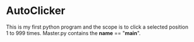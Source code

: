 # AutoClicker

This is my first python program and the scope is to click a selected position 1 to 999 times. Master.py contains the __name__ == "__main__".
